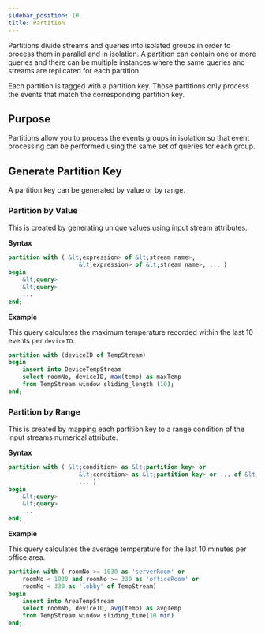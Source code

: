 ```yaml
---
sidebar_position: 10
title: Partition
---
```


Partitions divide streams and queries into isolated groups in order to process them in parallel and in isolation. A partition can contain one or more queries and there can be multiple instances where the same queries and streams are replicated for each partition.

Each partition is tagged with a partition key. Those partitions only process the events that match the corresponding partition key.

## Purpose

Partitions allow you to process the events groups in isolation so that event processing can be performed using the same set of queries for each group.

## Generate Partition Key

A partition key can be generated by value or by range.

### Partition by Value

This is created by generating unique values using input stream attributes.

**Syntax**

```sql
partition with ( &lt;expression> of &lt;stream name>,
                    &lt;expression> of &lt;stream name>, ... )
begin
    &lt;query>
    &lt;query>
    ...
end;
```

**Example**

This query calculates the maximum temperature recorded within the last 10 events per `deviceID`.

```sql
partition with (deviceID of TempStream)
begin
    insert into DeviceTempStream
    select roomNo, deviceID, max(temp) as maxTemp
    from TempStream window sliding_length (10);
end;
```

### Partition by Range

This is created by mapping each partition key to a range condition of the input streams numerical attribute.

**Syntax**

```sql
partition with ( &lt;condition> as &lt;partition key> or
                    &lt;condition> as &lt;partition key> or ... of &lt;stream name>,
                    ... )
begin
    &lt;query>
    &lt;query>
    ...
end;
```

**Example**

This query calculates the average temperature for the last 10 minutes per office area.

```sql
partition with ( roomNo >= 1030 as 'serverRoom' or
    roomNo < 1030 and roomNo >= 330 as 'officeRoom' or
    roomNo < 330 as 'lobby' of TempStream)
begin
    insert into AreaTempStream
    select roomNo, deviceID, avg(temp) as avgTemp
    from TempStream window sliding_time(10 min)
end;
```  
